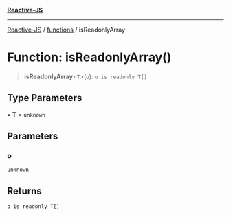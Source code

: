 [**Reactive-JS**](../../README.md)

***

[Reactive-JS](../../README.md) / [functions](../README.md) / isReadonlyArray

# Function: isReadonlyArray()

> **isReadonlyArray**\<`T`\>(`o`): `o is readonly T[]`

## Type Parameters

• **T** = `unknown`

## Parameters

### o

`unknown`

## Returns

`o is readonly T[]`
